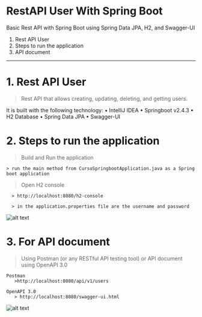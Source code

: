 # RestAPI User With Spring Boot
Basic Rest API with Spring Boot using Spring Data JPA, H2, and Swagger-UI

1. Rest API User
2. Steps to run the application
3. API document

---

# 1. Rest API User

> Rest API that allows creating, updating, deleting, and getting users. 

It is built with the following technology:
     • IntelliJ IDEA
     • Springboot v2.4.3
     • H2 Database
     • Spring Data JPA
     • Swagger-UI
     
# 2. Steps to run the application

> Build and Run the application

    > run the main method from CursoSpringbootApplication.java as a Spring boot application

> Open H2 console

      > http://localhost:8080/h2-console      
        
      > in the application.properties file are the username and password

![alt text](https://github.com/glorycaridad91/RestAPIUserWithSpringBoot/blob/feature/APIRestUser/src/main/resources/H2%20database.png) 


# 3. For API document

> Using Postman (or any RESTful API testing tool) or API document using OpenAPI 3.0

    Postman
       >http://localhost:8080/api/v1/users

    OpenAPI 3.0
       > http://localhost:8080/swagger-ui.html

![alt text](https://github.com/glorycaridad91/RestAPIUserWithSpringBoot/blob/feature/APIRestUser/src/main/resources/endpoints.png)


